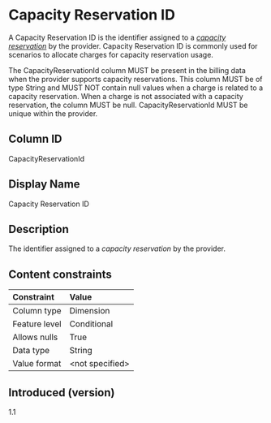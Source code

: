# Capacity Reservation ID

A Capacity Reservation ID is the identifier assigned to a [*capacity reservation*](#glossary:capacity-reservation) by the provider. Capacity Reservation ID is commonly used for scenarios to allocate charges for capacity reservation usage.

The CapacityReservationId column MUST be present in the billing data when the provider supports capacity reservations. This column MUST be of type String and MUST NOT contain null values when a charge is related to a capacity reservation. When a charge is not associated with a capacity reservation, the column MUST be null. CapacityReservationId MUST be unique within the provider.

## Column ID

CapacityReservationId

## Display Name

Capacity Reservation ID

## Description

The identifier assigned to a *capacity reservation* by the provider.

## Content constraints

|    Constraint   |      Value       |
|:----------------|:-----------------|
| Column type     | Dimension        |
| Feature level   | Conditional      |
| Allows nulls    | True             |
| Data type       | String           |
| Value format    | \<not specified> |

## Introduced (version)

1.1
